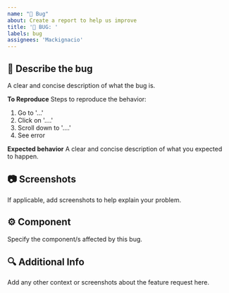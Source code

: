 ```yaml
---
name: "🐞 Bug"
about: Create a report to help us improve
title: '🐞 BUG: '
labels: bug
assignees: 'Mackignacio'
---
```


## 📝 Describe the bug

A clear and concise description of what the bug is.

**To Reproduce**
Steps to reproduce the behavior:

1. Go to '...'
2. Click on '....'
3. Scroll down to '....'
4. See error

**Expected behavior**
A clear and concise description of what you expected to happen.

## 📷 Screenshots

If applicable, add screenshots to help explain your problem.

## ⚙️ Component

Specify the component/s affected by this bug.

## 🔍 Additional Info

Add any other context or screenshots about the feature request here.
